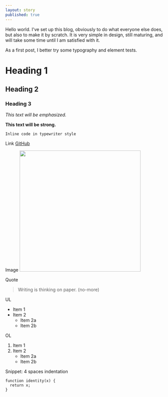 ```yaml
---
layout: story
published: true
---
```


Hello world. I've set up this blog, obviously to do what everyone else does, but also to make it by scratch. It is very simple in design, still maturing, and will take some time until I am satisfied with it.

As a first post, I better try some typography and element tests.

# Heading 1

## Heading 2

### Heading 3

*This text will be emphasized.*

**This text will be strong.**

`Inline code in typewriter style`

Link 
[GitHub](http://github.com)

Image 
<img src="http://www.eso.org/public/archives/images/screen/eso1119b.jpg" width="380" />

Quote
> Writing is thinking on paper. (no-more)

UL
* Item 1
* Item 2
  * Item 2a
  * Item 2b
  
OL
1. Item 1
2. Item 2
   * Item 2a
   * Item 2b

Snippet: 4 spaces indentation

    function identity(x) {
      return x;
    }



